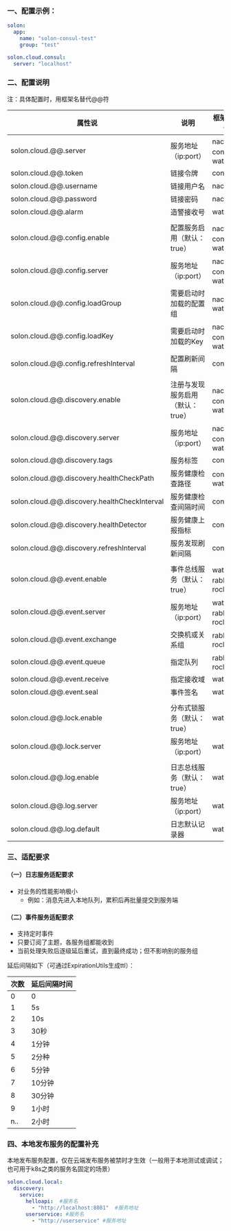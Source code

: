 ### 一、配置示例：

```yaml
solon:
  app:
    name: "solon-consul-test"
    group: "test"

solon.cloud.consul:
  server: "localhost"

```

### 二、配置说明

注：具体配置时，用框架名替代@@符

| 属性说 | 说明 | 框架可使用情况 | 
| -------- | -------- |  -------- |  
| solon.cloud.@@.server     |   服务地址（ip:port）   |    nacos、consul、water  |  
| solon.cloud.@@.token     |   链接令牌   |    consul   |  
| solon.cloud.@@.username     |  链接用户名    |  nacos    |  
| solon.cloud.@@.password     |  链接密码   |    nacos  |    
| solon.cloud.@@.alarm     |  造警接收号   |    water  |  
| | | |
| solon.cloud.@@.config.enable     |   配置服务启用（默认：true）   |   nacos、consul、water     |   
| solon.cloud.@@.config.server     |   服务地址（ip:port）   |   nacos、consul、water     | 
| solon.cloud.@@.config.loadGroup     |   需要启动时加载的配置组   |   nacos、water    |    
| solon.cloud.@@.config.loadKey     |  需要启动时加载的Key    |    nacos、consul、wate   |    
| solon.cloud.@@.config.refreshInterval     |  配置刷新间隔    |   consul    |     
| | | |
| solon.cloud.@@.discovery.enable     |    注册与发现服务启用（默认：true）   |     nacos、consul、water    | 
| solon.cloud.@@.discovery.server     |   服务地址（ip:port）   |   nacos、consul、water     | 
| solon.cloud.@@.discovery.tags     |  服务标签    |    consul    |  
| solon.cloud.@@.discovery.healthCheckPath     |  服务健康检查路径    |    consul、water    |     
| solon.cloud.@@.discovery.healthCheckInterval     |  服务健康检查间隔时间    |    consul    |    
| solon.cloud.@@.discovery.healthDetector     |   服务健康上报指标   |   consul     |     
| solon.cloud.@@.discovery.refreshInterval     |   服务发现刷新间隔   |   consul     |      
| | | |
| solon.cloud.@@.event.enable | 事件总线服务（默认：true）| water、rabbitmq、rocketmq |
| solon.cloud.@@.event.server     |   服务地址（ip:port）   |  water、rabbitmq、rocketmq     | 
| solon.cloud.@@.event.exchange     |   交换机或关系组   |  rabbitmq、rocketmq     | 
| solon.cloud.@@.event.queue     |   指定队列   |  rabbitmq、rocketmq     | 
| solon.cloud.@@.event.receive     |   指定接收域   |  water     | 
| solon.cloud.@@.event.seal | 事件签名 | water |
| | | |
| solon.cloud.@@.lock.enable | 分布式锁服务（默认：true）| water |
| solon.cloud.@@.lock.server     |   服务地址（ip:port）   |   water     | 
| | | |
| solon.cloud.@@.log.enable | 日志总线服务（默认：true）| water |
| solon.cloud.@@.log.server     |   服务地址（ip:port）   |   water     | 
| solon.cloud.@@.log.default | 日志默认记录器 | water |




### 三、适配要求

#### （一）日志服务适配要求

* 对业务的性能影响极小
  * 例如：消息先进入本地队列，累积后再批量提交到服务端

#### （二）事件服务适配要求

* 支持定时事件
* 只要订阅了主题，各服务组都能收到
* 当前处理失败后逐级延后重试，直到最终成功；但不影响别的服务组

延后间隔如下（可通过ExpirationUtils生成ttl）：

| 次数 | 延后间隔时间 |
| --- | --- |
| 0 | 0 |
| 1 | 5s |
| 2 | 10s |
| 3 | 30秒 |
| 4 | 1分钟 |
| 5 | 2分种 |
| 6 | 5分钟 |
| 7 | 10分钟 |
| 8 | 30分钟 |
| 9 | 1小时 |
| n.. | 2小时 |

### 四、本地发布服务的配置补充

本地发布服务配置，仅在云端发布服务被禁时才生效（一般用于本地测试或调试；也可用于k8s之类的服务名固定的场景）

```yaml
solon.cloud.local:
  discovery:
    service:
      helloapi:  #服务名
        - "http://localhost:8081"  #服务地址
      userservice: #服务名
        - "http://userservice" #服务地址
```